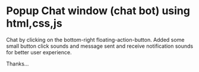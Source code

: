 # Popup Chat window (chat bot) using html,css,js

Chat by clicking on the bottom-right floating-action-button.
Added some small button click sounds and message sent and receive notification sounds for better user experience.

Thanks...

